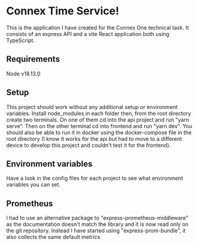 # Connex Time Service!

This is the application I have created for the Connex One technical task. It consists of an express API and a vite React application both using TypeScript.

## Requirements

Node v18.13.0

## Setup

This project should work without any additional setup or environment variables. Install node_modules in each folder then, from the root directory create two terminals. On one of them cd into the api project and run "yarn serve". Then on the other terminal cd into frontend and run "yarn dev". You should also be able to run it in docker using the docker-compose file in the root directory (I know it works for the api but had to move to a different device to develop this project and couldn't test it for the frontend).

## Environment variables

Have a look in the config files for each project to see what environment variables you can set.

## Prometheus

I had to use an alternative package to "express-prometheus-middleware" as the documentation doesn't match the library and it is now read only on the git repository. Instead I have started using "express-prom-bundle", it also collects the same default metrics.